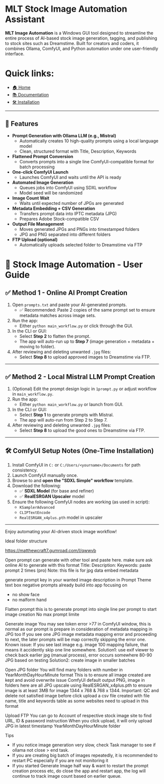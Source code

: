 # MLT Stock Image Automation Assistant

**MLT Image Automation** is a Windows GUI tool designed to streamline the entire process of AI-based stock image generation, tagging, and publishing to stock sites such as Dreamstime. Built for creators and coders, it combines Ollama, ComfyUI, and Python automation under one user-friendly interface.

# Quick links:
- [🏠 Home](README.md)
- [📚 Documentation](docs/index.md)
- [🛠 Installation](docs/install.md)



---

## 🚀 Features

- **Prompt Generation with Ollama LLM (e.g., Mistral)**
  - Automatically creates 10 high-quality prompts using a local language model
  - Clean, structured format with Title, Description, Keywords
- **Flattened Prompt Conversion**
  - Converts prompts into a single line ComfyUI-compatible format for batch processing
- **One-click ComfyUI Launch**
  - Launches ComfyUI and waits until the API is ready
- **Automated Image Generation**
  - Queues jobs into ComfyUI using SDXL workflow
  - Model seed will be randomized
- **Image Count Wait**
  - Waits until expected number of JPGs are generated
- **Metadata Embedding + CSV Generation**
  - Transfers prompt data into IPTC metadata (JPG)
  - Prepares Adobe Stock-compatible CSV
- **Output File Management**
  - Moves generated JPGs and PNGs into timestamped folders
  - JPG and PNG separated into different folders
- **FTP Upload (optional)**
  - Automatically uploads selected folder to Dreamstime via FTP

# 📘 Stock Image Automation - User Guide

## ✅ Method 1 - Online AI Prompt Creation

1. Open `prompts.txt` and paste your AI-generated prompts.
   - ✅ Recommended: Paste 2 copies of the same prompt set to ensure metadata matches across image sets.
2. Run the app:
   - Either `python main_workflow.py` or click through the GUI.
3. In the CLI or GUI:
   - Select **Step 2** to flatten the prompt.
   - The app will auto-run up to **Step 7** (image generation + metadata + moving to folder).
4. After reviewing and deleting unwanted `.jpg` files:
   - Select **Step 8** to upload approved images to Dreamstime via FTP.

---

## ✅ Method 2 - Local Mistral LLM Prompt Creation

1. (Optional) Edit the prompt design logic in `1prompt.py` or adjust workflow in `main_workflow.py`.
2. Run the app:
   - Either `python main_workflow.py` or launch from GUI.
3. In the CLI or GUI:
   - Select **Step 1** to generate prompts with Mistral.
   - The app will auto-run from Step 2 to Step 7.
4. After reviewing and deleting unwanted `.jpg` files:
   - Select **Step 8** to upload the good ones to Dreamstime via FTP.

---

## 🛠 ComfyUI Setup Notes (One-Time Installation)

1. Install ComfyUI in `C:` or `C:/Users/<yourname>/Documents` for path consistency.
2. Launch ComfyUI manually once.
3. Browse to and **open the "SDXL Simple" workflow** template.
4. Download the following:
   - ✅ **SDXL Model** (for base and refiner)
   - ✅ **RealESRGAN Upscaler** model
5. Ensure the following ComfyUI nodes are working (as used in script):
   - `KSamplerAdvanced`
   - `CLIPTextEncode`
   - `RealESRGAN_x4plus.pth` model in upscaler

---

Enjoy automating your AI-driven stock image workflow!





Ideal folder structure

https://matthewcraft7.gumroad.com/l/qwwvb




Open prompt
can generate with other tool and paste here.
make sure ask online AI to generate with this format
	Title:
	Description:
	Keywords:
paste prompt 2 times (pro)
Note: this file is for jpg data embed metadata

generate prompt
key in your wanted image description in Prompt Theme text box
negative prompts already build into app focusing on
- no show face
- no malform hand

Flatten prompt
this is to generate prompt into single line per prompt to start image creation
No max prompt limite


Generate image
You may see token error >77 in ComfyUI window, this is normal as our prompt is prepare in consideration of metadata mapping in JPG too
If you see one JPG image metadata mapping error and proceeding to next, the later prompts will be map correctly skipping the error one.
Known issue:  If you see last image e.g. image 100 mapping failure, that means it accidently skip one line somewhere.
Solution1: use exif viewer to check back earlier jpg (manual process), error occurs somewhere 80-90 JPG based on testing
Solution2: create image in smaller batches

Open JPG folder
You will find many folders with number in YearMonthDayHourMinute format
This is to ensure all image created are kept and avoid overwrite issue
ComfyUI default output PNG, image in folders here are all JPG upscale using RealESRGAN_x4plus.pth to ensure image is at least 3MB for image 1344 x 768 & 768 x 1344.
Important: QC and delete not satisfied image before click upload
a csv file created with file name, title and keywords table as some websites need to upload in this format


Upload FTP
You can go to Account of respective stock image site to find URL, ID & password instruction 
When you click upload, it will only upload JPG in latest timestamp YearMonthDayHourMinute folder

Tips
- If you notice image generation very slow, check Task manager to see if ollama not close > end task.
- If you are creating big batch of images repeatedly, it is recommended to restart PC especially if you are not monitoring it
- If you started Generate Image half way & want to restart the prompt creation process etc, do close the app and restart app, the log will continue to track image count based on earlier queue.





